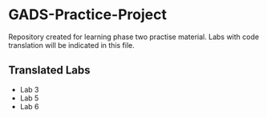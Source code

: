 # GADS-Practice-Project

Repository created for learning phase two practise material.
Labs with code translation will be indicated in this file.

## Translated Labs

- Lab 3
- Lab 5
- Lab 6
